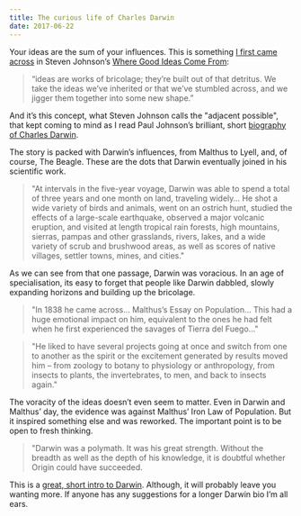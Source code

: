 ```yaml
---
title: The curious life of Charles Darwin
date: 2017-06-22
---
```


<!--kg-card-begin: html--><p>Your ideas are the sum of your influences. This is something <a href="http://www.joshnicholas.com/there-is-a-limit-to-your-creative-potential/">I first came across</a> in Steven Johnson&#8217;s <a href="https://www.bookdepository.com/Where-Good-Ideas-Come-from/9781594487712/?a_aid=thambili">Where Good Ideas Come From</a>:</p>
<blockquote>
<p>“ideas are works of bricolage; they’re built out of that detritus. We take the ideas we’ve inherited or that we’ve stumbled across, and we jigger them together into some new shape.”</p>
</blockquote>
<p>And it&#8217;s this concept, what Steven Johnson calls the &quot;adjacent possible&quot;, that kept coming to mind as I read Paul Johnson&#8217;s brilliant, short <a href="https://www.bookdepository.com/Darwin-Paul-Johnson/9780147509772/?a_aid=thambili">biography of Charles Darwin</a>.</p>
<p>The story is packed with Darwin&#8217;s influences, from Malthus to Lyell, and, of course, The Beagle. These are the dots that Darwin eventually joined in his scientific work.</p>
<blockquote>
<p>&quot;At intervals in the five-year voyage, Darwin was able to spend a total of three years and one month on land, traveling widely&#8230; He shot a wide variety of birds and animals, went on an ostrich hunt, studied the effects of a large-scale earthquake, observed a major volcanic eruption, and visited at length tropical rain forests, high mountains, sierras, pampas and other grasslands, rivers, lakes, and a wide variety of scrub and brushwood areas, as well as scores of native villages, settler towns, mines, and cities.&quot;</p>
</blockquote>
<p>As we can see from that one passage, Darwin was voracious.  In an age of specialisation, its easy to forget that people like Darwin dabbled, slowly expanding horizons and building up the bricolage.</p>
<blockquote>
<p>&quot;In 1838 he came across&#8230; Malthus&#8217;s Essay on Population&#8230; This had a huge emotional impact on him, equivalent to the ones he had felt when he first experienced the savages of Tierra del Fuego&#8230;&quot;</p>
</blockquote>
<p><!----></p>
<blockquote>
<p>&quot;He liked to have several projects going at once and switch from one to another as the spirit or the excitement generated by results moved him &#8211; from zoology to botany to physiology or anthropology, from insects to plants, the invertebrates, to men, and back to insects again.&quot;</p>
</blockquote>
<p>The voracity of the ideas doesn&#8217;t even seem to matter. Even in Darwin and Malthus&#8217; day, the evidence was against Malthus&#8217; Iron Law of Population. But it inspired something else and was reworked. The important point is to be open to fresh thinking.</p>
<blockquote>
<p>&quot;Darwin was a polymath. It was his great strength. Without the breadth as well as the depth of his knowledge, it is doubtful whether Origin could have succeeded.</p>
</blockquote>
<p>This is a <a href="https://www.bookdepository.com/Darwin-Paul-Johnson/9780147509772/?a_aid=thambili">great, short intro to Darwin</a>. Although, it will probably leave you wanting more. If anyone has any suggestions for a longer Darwin bio I&#8217;m all ears.</p>
<!--kg-card-end: html-->